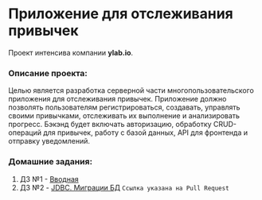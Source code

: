 # Приложение для отслеживания привычек

Проект интенсива компании **ylab.io**.

### Описание проекта:

Целью является разработка серверной части многопользовательского приложения для отслеживания привычек.
Приложение должно позволять пользователям регистрироваться, создавать, управлять своими привычками, отслеживать их
выполнение и анализировать прогресс. Бэкэнд будет включать авторизацию, обработку CRUD-операций для привычек, работу с
базой данных, API для фронтенда и отправку уведомлений.

### Домашние задания:
1. ДЗ №1 - [Вводная](https://github.com/sabitovka/ylab-java-v/homework_1)
2. ДЗ №2 - [JDBC. Миграции БД](https://github.com/sabitovka/ylab-java-v/pull/2) `Ссылка указана на Pull Request`
